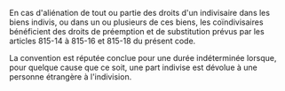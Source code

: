   
En cas d'aliénation de tout ou partie des droits d'un indivisaire dans les biens indivis, ou dans un ou plusieurs de ces biens, les coïndivisaires bénéficient des droits de préemption et de substitution prévus par les articles 815-14 à 815-16 et 815-18 du présent code.   

  
La convention est réputée conclue pour une durée indéterminée lorsque, pour quelque cause que ce soit, une part indivise est dévolue à une personne étrangère à l'indivision.  
